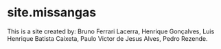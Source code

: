 # site.missangas
This is a site created by: Bruno Ferrari Lacerra, Henrique Gonçalves, Luis Henrique Batista Caixeta, Paulo Victor de Jesus Alves, Pedro Rezende.
